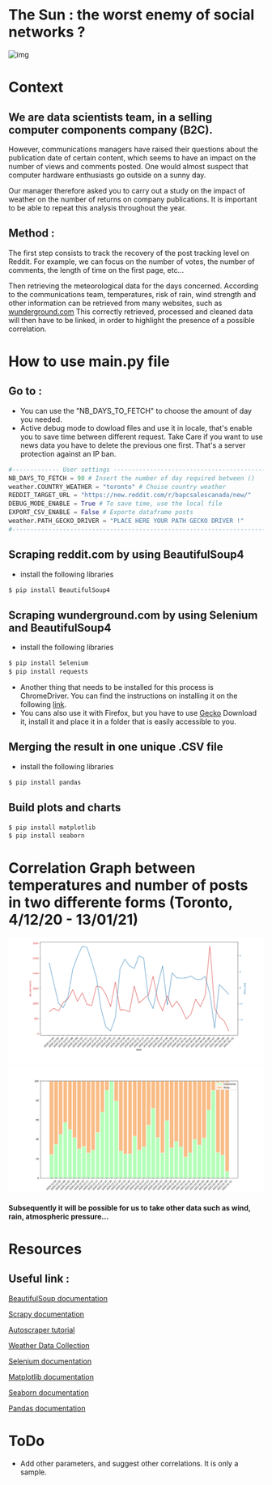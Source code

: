 # The Sun : the worst enemy of social networks ?


![img](https://external-content.duckduckgo.com/iu/?u=http%3A%2F%2Ffondation-valentin-ribet.org%2Fwp-content%2Fuploads%2F2016%2F12%2Flogo-simplon.gif&f=1&nofb=1.png)
 

# Context 

## We are data scientists team, in a selling computer components company (B2C). 


However, communications managers have raised their questions about the publication date of certain content, 
which seems to have an impact on the number of views and comments posted. One would almost suspect that computer hardware enthusiasts 
go outside on a sunny day.

Our manager therefore asked you to carry out a study on the impact of weather on the number of returns on company publications.
It is important to be able to repeat this analysis throughout the year.


## Method :

The first step consists to track the recovery of the post tracking level on Reddit. For example, we can focus on the number of votes,
the number of comments, the length of time on the first page, etc...

Then retrieving the meteorological data for the days concerned. According to the communications team, temperatures, risk of rain,
wind strength and other information can be retrieved from many websites, such as [wunderground.com](https://www.wunderground.com/history/daily/ca/toronto/CYTZ/date/2020-1-11)
This correctly retrieved, processed and cleaned data will then have to be linked, in order to highlight the presence of a possible correlation.



# How to use main.py file

## Go to : 

- You can use the "NB_DAYS_TO_FETCH" to choose the amount of day you needed.
- Active debug mode to dowload files and use it in locale, that's enable you to save time between different request. Take Care if you want to use news data you have to delete the previous one first. That's a server protection against an IP ban.

```python
#------------- User settings ------------------------------------------------#
NB_DAYS_TO_FETCH = 90 # Insert the number of day required between ()
weather.COUNTRY_WEATHER = "toronto" # Choise country weather
REDDIT_TARGET_URL = "https://new.reddit.com/r/bapcsalescanada/new/"
DEBUG_MODE_ENABLE = True # To save time, use the local file
EXPORT_CSV_ENABLE = False # Exporte dataframe posts
weather.PATH_GECKO_DRIVER = "PLACE HERE YOUR PATH GECKO DRIVER !"
#-----------------------------------------------------------------------------#
```


## Scraping reddit.com by using BeautifulSoup4

- install the following libraries
```bash
$ pip install BeautifulSoup4
```


## Scraping wunderground.com by using Selenium and BeautifulSoup4

- install the following libraries
```bash
$ pip install Selenium
$ pip install requests
```

- Another thing that needs to be installed for this process is ChromeDriver.
You can find the instructions on installing it on the following [link](https://chromedriver.chromium.org/downloads). 
- You cans also use it with Firefox, but you have to use [Gecko](https://github.com/mozilla/geckodriver/releases)
Download it, install it and place it in a folder that is easily accessible to you.


## Merging the result in one unique .CSV file

- install the following libraries
```bash
$ pip install pandas
```


## Build plots and charts

```bash
$ pip install matplotlib
$ pip install seaborn
```

#  Correlation Graph between temperatures and number of posts in two differente forms (Toronto, 4/12/20 - 13/01/21)

![img](images/graphLines.png)
![img](images/graphBars.png)

#### Subsequently it will be possible for us to take other data such as wind, rain, atmospheric pressure... 


# Resources

## Useful link :

[BeautifulSoup documentation](https://www.crummy.com/software/BeautifulSoup/bs4/doc/)

[Scrapy documentation](https://scrapy.org/)

[Autoscraper tutorial](https://medium.com/better-programming/introducing-autoscraper-a-smart-fast-and-lightweight-web-scraper-for-python-20987f52c749)

[Weather Data Collection](https://towardsdatascience.com/weather-data-collection-web-scraping-using-python-a4189e7a2ee6)

[Selenium documentation](https://www.selenium.dev/documentation/en/)

[Matplotlib documentation](https://matplotlib.org/)

[Seaborn documentation](https://seaborn.pydata.org/)

[Pandas documentation](https://pandas.pydata.org/docs/)


# ToDo 

- Add other parameters, and suggest other correlations. It is only a sample.

